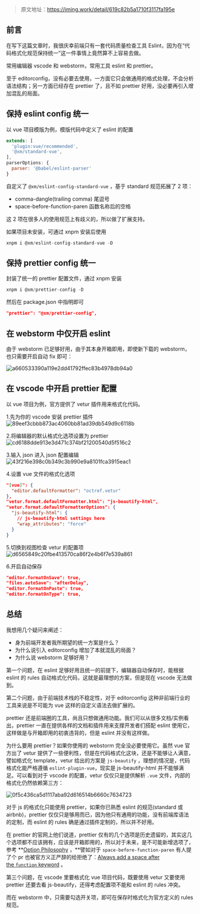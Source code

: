 > 原文地址：https://iming.work/detail/619c82b5a1710f3117fa195e

## 前言

在写下这篇文章时，我很庆幸前端只有一套代码质量检查工具 Eslint，因为在“代码格式化规范保持统一”这一件事情上竟然算不上容易去做。

常用编辑器 vscode 和 webstorm，常用工具 eslint 和 prettier。

至于 editorconfig，没有必要去使用，一方面它只会做通用的格式处理，不会分析语法结构；另一方面已经存在 prettier 了，且不如 prettier 好用，没必要再引入增加混乱的局面。

## 保持 eslint config 统一

以 vue 项目模版为例，模版代码中定义了 eslint 的配置

```jsx
extends: [
  'plugin:vue/recommended',
  '@xm/standard-vue',
],
parserOptions: {
  parser: '@babel/eslint-parser'
}
```

自定义了 `@xm/eslint-config-standard-vue` ，基于 standard 规范拓展了 2 项：

- comma-dangle(trailing comma) 尾逗号
- space-before-function-paren 函数名称后的空格

这 2 项在很多人的使用规范上有歧义的，所以做了扩展支持。

如果项目未安装，可通过 xnpm 安装后使用

```jsx
xnpm i @xm/eslint-config-standard-vue -D
```

## 保持 prettier config 统一

封装了统一的 prettier 配置文件，通过 xnpm 安装

```jsx
xnpm i @xm/prettier-config -D
```

然后在 package.json 中指明即可

```json
"prettier": "@xm/prettier-config",
```

## 在 webstorm 中仅开启 eslint

由于 webstorm 已足够好用，由于其本身开箱即用，即使新下载的 webstorm，也只需要开启自动 fix 即可：

![a660533390a119e2dd41792ffec83b4978db94a0](https://raw.githubusercontent.com/Jmingzi/blog-image/main/2021-11-23/the_parsed_crop_image.1637646944047.png)

## 在 vscode 中开启 prettier 配置

以 vue 项目为例，官方提供了 vetur 插件用来格式化代码。

1.先为你的 vscode 安装 prettier 插件
![89eef3cbbb873ac4060bb81ad39db549d9c6118b](https://raw.githubusercontent.com/Jmingzi/blog-image/main/2021-11-23/the_parsed_crop_image.1637646957683.png)

2.将编辑器的默认格式化选项设置为 prettier
![cd6188dde913e3d471c374bf21200540d5f516c2](https://raw.githubusercontent.com/Jmingzi/blog-image/main/2021-11-23/the_parsed_crop_image.1637646973271.png)

3.输入 json 进入 json 配置编辑
![43f216e398c0b349c3b990e9a8101fca3915eac1](https://raw.githubusercontent.com/Jmingzi/blog-image/main/2021-11-23/the_parsed_crop_image.1637646985315.png)

4.设置 vue 文件的格式化选项

```json
"[vue]": {
  "editor.defaultFormatter": "octref.vetur"
},
"vetur.format.defaultFormatter.html": "js-beautify-html",
"vetur.format.defaultFormatterOptions": {
  "js-beautify-html": {
    // js-beautify-html settings here
    "wrap_attributes": "force"
  }
}
```

5.切换到视图检查 vetur 的配置项
![d6565849c20fbe413570ca86f2e4b6f7e539a861](https://raw.githubusercontent.com/Jmingzi/blog-image/main/2021-11-23/the_parsed_crop_image.1637647010289.png)

6.开启自动保存

```json
"editor.formatOnSave": true,
"files.autoSave": "afterDelay",
"editor.formatOnPaste": true,
"editor.formatOnType": true,
```

## 总结

我想用几个疑问来阐述：

- 身为前端开发者我所期望的统一方案是什么？
- 为什么说引入 editorconfig 增加了本就混乱的局面？
- 为什么说 webstorm 足够好用？

第一个问题，在 eslint 足够好用且统一的前提下，编辑器自动保存时，能根据 eslint 的 rules 自动格式化代码，这就是最理想的方案，但是现在 vscode 无法做到。

第二个问题，由于前端技术栈的不稳定性，对于 editorconfig 这种非前端行业的工具来说是不可能为 vue 这样的自定义语法去做扩展的。

prettier 还是前端圈的工具，尚且只想做通用功能。我们可以从很多文档/实例看出，prettier 一直在提供各样的文档和插件用来支撑开发者们搭配 eslint 使用它，这样做是与开箱即用的初衷违背的，但是 eslint 并没有这样做。

为什么要用 prettier？如果你使用的 webstorm 完全没必要使用它。虽然 vue 官方出了 vetur 提供了一些便利性，但是在代码格式化这块，还是不能够让人满意，譬如格式化 template，vetur 给出的方案是 `js-beautify` ，理想的情况是，代码格式化能严格遵循 `eslint-plugin-vue`，现实是 js-beautify-html 并不能够满足。可以看到对于 vscode 的配置，vetur 仅仅只是提供解析 `.vue` 文件，内部的格式化仍然依赖第三方：

![0f5c436ca5d1117aba92d616514b6660c7634723](https://raw.githubusercontent.com/Jmingzi/blog-image/main/2021-11-23/the_parsed_crop_image.1637647023692.png)

对于 js 的格式化只能使用 prettier，如果你已熟悉 eslint 的规范(standard 或 airbnb)，prettier 仅仅只是够用而已，因为他只有通用的功能，没有前端库语法的定制，而 eslint 的 rules 确是通过插件定制的，所以并不好用。

在 prettier 的官网上他们说道，prettier 仅有的几个选项是历史遗留的，其实这几个选项都不应该拥有，应该是开箱即用的，所以对于未来，是不可能新增选项了，参考 **[Option Philosophy](https://prettier.io/docs/en/option-philosophy.html) ，**譬如对于 `space-before-function-paren` 有人提了个 pr 也被官方义正严辞的给拒绝了：[Always add a space after the `function` keyword](https://github.com/prettier/prettier/pull/3903) 。

第三个问题，在 vscode 里要格式化 vue 项目代码，既要使用 vetur 又要使用 prettier 还要去看 js-beautify，还得考虑配置项不能和 eslint 的 rules 冲突。

而在 webstorm 中，只需要勾选开关项，即可在保存时格式化为官方定义的 rules 规范。
